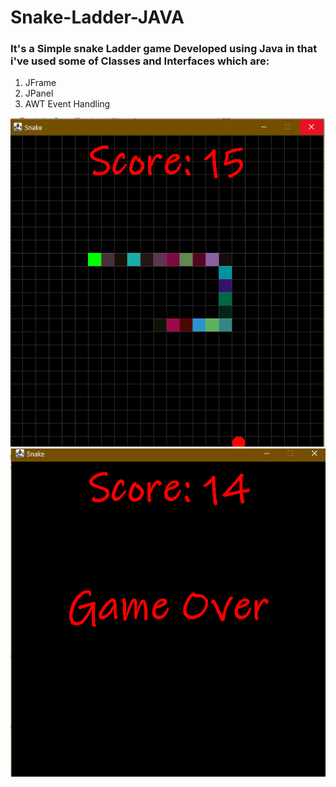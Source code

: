 # Snake-Ladder-JAVA
<h3>It's a Simple snake Ladder game Developed using Java in that i've used some of Classes and Interfaces which are:</h3>
<ol>
  <li>JFrame</li>
  <li>JPanel</li>
  <li>AWT Event Handling</li>
</ol>

<div>
  <img src="snakeOP2.png" alt="Snake Ladder Output Image"/>
  <img src="snakeOP1.png" alt="Snake Ladder Output Image"/>
</div>
